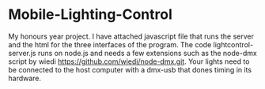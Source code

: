 # Mobile-Lighting-Control
My honours year project. I have attached javascript file that runs the server and the html for the three interfaces of the program.
The code lightcontrol-server.js runs on node.js and needs a few extensions such as the node-dmx script by wiedi https://github.com/wiedi/node-dmx.git. 
Your lights need to be connected to the host computer with a dmx-usb that dones timing in its hardware.

